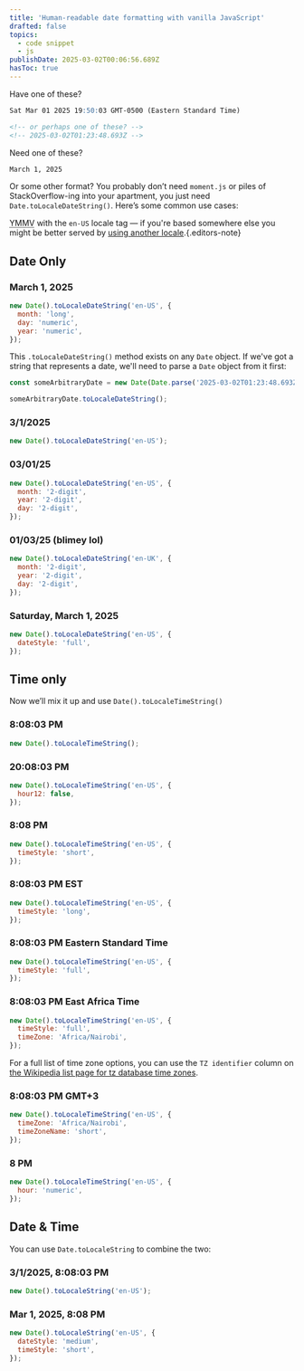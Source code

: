 ```yaml
---
title: 'Human-readable date formatting with vanilla JavaScript'
drafted: false
topics:
  - code snippet
  - js
publishDate: 2025-03-02T00:06:56.689Z
hasToc: true
---
```


Have one of these?

```md
Sat Mar 01 2025 19:50:03 GMT-0500 (Eastern Standard Time)

<!-- or perhaps one of these? -->
<!-- 2025-03-02T01:23:48.693Z -->
```

Need one of these?

```txt
March 1, 2025
```

Or some other format? You probably don’t need `moment.js` or piles of StackOverflow-ing into your apartment, you just need `Date.toLocaleDateString()`. Here’s some common use cases:

<abbr title="your mileage may vary">YMMV</abbr> with the `en-US` locale tag — if you're based somewhere else you might be better served by <a href="https://www.techonthenet.com/js/language_tags.php">using another locale</a>.{.editors-note}

## Date Only

### March 1, 2025

```js
new Date().toLocaleDateString('en-US', {
  month: 'long',
  day: 'numeric',
  year: 'numeric',
});
```

This `.toLocaleDateString()` method exists on any `Date` object. If we've got a string that represents a date, we'll need to parse a `Date` object from it first:

```js
const someArbitraryDate = new Date(Date.parse('2025-03-02T01:23:48.693Z'));

someArbitraryDate.toLocaleDateString();
```

### 3/1/2025

```js
new Date().toLocaleDateString('en-US');
```

### 03/01/25

```js
new Date().toLocaleDateString('en-US', {
  month: '2-digit',
  year: '2-digit',
  day: '2-digit',
});
```

### 01/03/25 (blimey lol)

```js
new Date().toLocaleDateString('en-UK', {
  month: '2-digit',
  year: '2-digit',
  day: '2-digit',
});
```

### Saturday, March 1, 2025

```js
new Date().toLocaleDateString('en-US', {
  dateStyle: 'full',
});
```

## Time only

Now we’ll mix it up and use `Date().toLocaleTimeString()`

### 8:08:03 PM

```js
new Date().toLocaleTimeString();
```

### 20:08:03 PM

```js
new Date().toLocaleTimeString('en-US', {
  hour12: false,
});
```

### 8:08 PM

```js
new Date().toLocaleTimeString('en-US', {
  timeStyle: 'short',
});
```

### 8:08:03 PM EST

```js
new Date().toLocaleTimeString('en-US', {
  timeStyle: 'long',
});
```

### 8:08:03 PM Eastern Standard Time

```js
new Date().toLocaleTimeString('en-US', {
  timeStyle: 'full',
});
```

### 8:08:03 PM East Africa Time

```js
new Date().toLocaleTimeString('en-US', {
  timeStyle: 'full',
  timeZone: 'Africa/Nairobi',
});
```

For a full list of time zone options, you can use the `TZ identifier` column on [the Wikipedia list page for tz database time zones](https://en.wikipedia.org/wiki/List_of_tz_database_time_zones).

### 8:08:03 PM GMT+3

```js
new Date().toLocaleTimeString('en-US', {
  timeZone: 'Africa/Nairobi',
  timeZoneName: 'short',
});
```

### 8 PM

```js
new Date().toLocaleTimeString('en-US', {
  hour: 'numeric',
});
```

## Date & Time

You can use `Date.toLocaleString` to combine the two:

### 3/1/2025, 8:08:03 PM

```js
new Date().toLocaleString('en-US');
```

### Mar 1, 2025, 8:08 PM

```js
new Date().toLocaleString('en-US', {
  dateStyle: 'medium',
  timeStyle: 'short',
});
```
